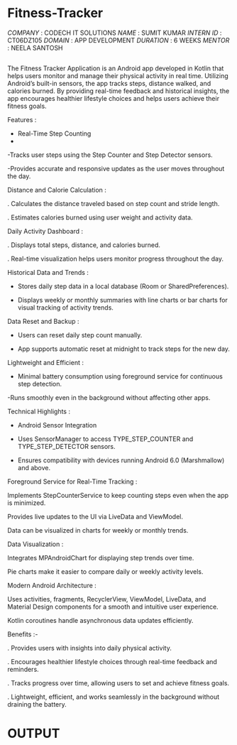 # Fitness-Tracker

*COMPANY* : CODECH IT SOLUTIONS
*NAME* : SUMIT KUMAR
*INTERN ID* : CT06DZ105
*DOMAIN* : APP DEVELOPMENT
*DURATION* : 6 WEEKS
*MENTOR* : NEELA SANTOSH

## 
The Fitness Tracker Application is an Android app developed in Kotlin that helps users monitor and manage their physical activity in real time. Utilizing Android’s built-in sensors, the app tracks steps, distance walked, and calories burned. By providing real-time feedback and historical insights, the app encourages healthier lifestyle choices and helps users achieve their fitness goals.

Features :

- Real-Time Step Counting
- 
-Tracks user steps using the Step Counter and Step Detector sensors.

-Provides accurate and responsive updates as the user moves throughout the day.

Distance and Calorie Calculation :

. Calculates the distance traveled based on step count and stride length.

. Estimates calories burned using user weight and activity data.

Daily Activity Dashboard :

. Displays total steps, distance, and calories burned.

. Real-time visualization helps users monitor progress throughout the day.

Historical Data and Trends :

- Stores daily step data in a local database (Room or SharedPreferences).

- Displays weekly or monthly summaries with line charts or bar charts for visual tracking of activity trends.

Data Reset and Backup :

- Users can reset daily step count manually.

- App supports automatic reset at midnight to track steps for the new day.

Lightweight and Efficient :

- Minimal battery consumption using foreground service for continuous step detection.

-Runs smoothly even in the background without affecting other apps.

Technical Highlights :

- Android Sensor Integration

- Uses SensorManager to access TYPE_STEP_COUNTER and TYPE_STEP_DETECTOR sensors.

- Ensures compatibility with devices running Android 6.0 (Marshmallow) and above.

Foreground Service for Real-Time Tracking :

Implements StepCounterService to keep counting steps even when the app is minimized.

Provides live updates to the UI via LiveData and ViewModel.


Data can be visualized in charts for weekly or monthly trends.

Data Visualization :

Integrates MPAndroidChart for displaying step trends over time.

Pie charts  make it easier to compare daily or weekly activity levels.

Modern Android Architecture :

Uses activities, fragments, RecyclerView, ViewModel, LiveData, and Material Design components for a smooth and intuitive user experience.

Kotlin coroutines handle asynchronous data updates efficiently.

Benefits :-

. Provides users with insights into daily physical activity.

. Encourages healthier lifestyle choices through real-time feedback and reminders.

. Tracks progress over time, allowing users to set and achieve fitness goals.

. Lightweight, efficient, and works seamlessly in the background without draining the battery.


# OUTPUT

